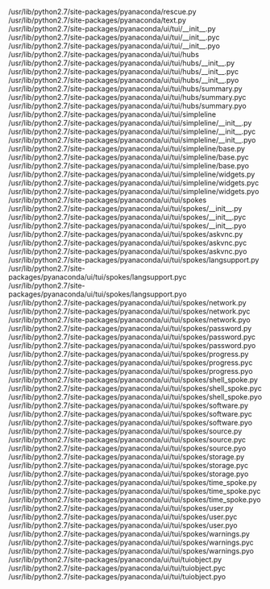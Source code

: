 /usr/lib/python2.7/site-packages/pyanaconda/rescue.py  
/usr/lib/python2.7/site-packages/pyanaconda/text.py  
/usr/lib/python2.7/site-packages/pyanaconda/ui/tui/\_\_init\_\_.py  
/usr/lib/python2.7/site-packages/pyanaconda/ui/tui/\_\_init\_\_.pyc  
/usr/lib/python2.7/site-packages/pyanaconda/ui/tui/\_\_init\_\_.pyo  
/usr/lib/python2.7/site-packages/pyanaconda/ui/tui/hubs  
/usr/lib/python2.7/site-packages/pyanaconda/ui/tui/hubs/\_\_init\_\_.py  
/usr/lib/python2.7/site-packages/pyanaconda/ui/tui/hubs/\_\_init\_\_.pyc  
/usr/lib/python2.7/site-packages/pyanaconda/ui/tui/hubs/\_\_init\_\_.pyo  
/usr/lib/python2.7/site-packages/pyanaconda/ui/tui/hubs/summary.py  
/usr/lib/python2.7/site-packages/pyanaconda/ui/tui/hubs/summary.pyc  
/usr/lib/python2.7/site-packages/pyanaconda/ui/tui/hubs/summary.pyo  
/usr/lib/python2.7/site-packages/pyanaconda/ui/tui/simpleline  
/usr/lib/python2.7/site-packages/pyanaconda/ui/tui/simpleline/\_\_init\_\_.py  
/usr/lib/python2.7/site-packages/pyanaconda/ui/tui/simpleline/\_\_init\_\_.pyc  
/usr/lib/python2.7/site-packages/pyanaconda/ui/tui/simpleline/\_\_init\_\_.pyo  
/usr/lib/python2.7/site-packages/pyanaconda/ui/tui/simpleline/base.py  
/usr/lib/python2.7/site-packages/pyanaconda/ui/tui/simpleline/base.pyc  
/usr/lib/python2.7/site-packages/pyanaconda/ui/tui/simpleline/base.pyo  
/usr/lib/python2.7/site-packages/pyanaconda/ui/tui/simpleline/widgets.py  
/usr/lib/python2.7/site-packages/pyanaconda/ui/tui/simpleline/widgets.pyc  
/usr/lib/python2.7/site-packages/pyanaconda/ui/tui/simpleline/widgets.pyo  
/usr/lib/python2.7/site-packages/pyanaconda/ui/tui/spokes  
/usr/lib/python2.7/site-packages/pyanaconda/ui/tui/spokes/\_\_init\_\_.py  
/usr/lib/python2.7/site-packages/pyanaconda/ui/tui/spokes/\_\_init\_\_.pyc  
/usr/lib/python2.7/site-packages/pyanaconda/ui/tui/spokes/\_\_init\_\_.pyo  
/usr/lib/python2.7/site-packages/pyanaconda/ui/tui/spokes/askvnc.py  
/usr/lib/python2.7/site-packages/pyanaconda/ui/tui/spokes/askvnc.pyc  
/usr/lib/python2.7/site-packages/pyanaconda/ui/tui/spokes/askvnc.pyo  
/usr/lib/python2.7/site-packages/pyanaconda/ui/tui/spokes/langsupport.py  
/usr/lib/python2.7/site-packages/pyanaconda/ui/tui/spokes/langsupport.pyc  
/usr/lib/python2.7/site-packages/pyanaconda/ui/tui/spokes/langsupport.pyo  
/usr/lib/python2.7/site-packages/pyanaconda/ui/tui/spokes/network.py  
/usr/lib/python2.7/site-packages/pyanaconda/ui/tui/spokes/network.pyc  
/usr/lib/python2.7/site-packages/pyanaconda/ui/tui/spokes/network.pyo  
/usr/lib/python2.7/site-packages/pyanaconda/ui/tui/spokes/password.py  
/usr/lib/python2.7/site-packages/pyanaconda/ui/tui/spokes/password.pyc  
/usr/lib/python2.7/site-packages/pyanaconda/ui/tui/spokes/password.pyo  
/usr/lib/python2.7/site-packages/pyanaconda/ui/tui/spokes/progress.py  
/usr/lib/python2.7/site-packages/pyanaconda/ui/tui/spokes/progress.pyc  
/usr/lib/python2.7/site-packages/pyanaconda/ui/tui/spokes/progress.pyo  
/usr/lib/python2.7/site-packages/pyanaconda/ui/tui/spokes/shell\_spoke.py  
/usr/lib/python2.7/site-packages/pyanaconda/ui/tui/spokes/shell\_spoke.pyc  
/usr/lib/python2.7/site-packages/pyanaconda/ui/tui/spokes/shell\_spoke.pyo  
/usr/lib/python2.7/site-packages/pyanaconda/ui/tui/spokes/software.py  
/usr/lib/python2.7/site-packages/pyanaconda/ui/tui/spokes/software.pyc  
/usr/lib/python2.7/site-packages/pyanaconda/ui/tui/spokes/software.pyo  
/usr/lib/python2.7/site-packages/pyanaconda/ui/tui/spokes/source.py  
/usr/lib/python2.7/site-packages/pyanaconda/ui/tui/spokes/source.pyc  
/usr/lib/python2.7/site-packages/pyanaconda/ui/tui/spokes/source.pyo  
/usr/lib/python2.7/site-packages/pyanaconda/ui/tui/spokes/storage.py  
/usr/lib/python2.7/site-packages/pyanaconda/ui/tui/spokes/storage.pyc  
/usr/lib/python2.7/site-packages/pyanaconda/ui/tui/spokes/storage.pyo  
/usr/lib/python2.7/site-packages/pyanaconda/ui/tui/spokes/time\_spoke.py  
/usr/lib/python2.7/site-packages/pyanaconda/ui/tui/spokes/time\_spoke.pyc  
/usr/lib/python2.7/site-packages/pyanaconda/ui/tui/spokes/time\_spoke.pyo  
/usr/lib/python2.7/site-packages/pyanaconda/ui/tui/spokes/user.py  
/usr/lib/python2.7/site-packages/pyanaconda/ui/tui/spokes/user.pyc  
/usr/lib/python2.7/site-packages/pyanaconda/ui/tui/spokes/user.pyo  
/usr/lib/python2.7/site-packages/pyanaconda/ui/tui/spokes/warnings.py  
/usr/lib/python2.7/site-packages/pyanaconda/ui/tui/spokes/warnings.pyc  
/usr/lib/python2.7/site-packages/pyanaconda/ui/tui/spokes/warnings.pyo  
/usr/lib/python2.7/site-packages/pyanaconda/ui/tui/tuiobject.py  
/usr/lib/python2.7/site-packages/pyanaconda/ui/tui/tuiobject.pyc  
/usr/lib/python2.7/site-packages/pyanaconda/ui/tui/tuiobject.pyo  
